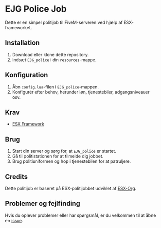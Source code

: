 # EJG Police Job

Dette er en simpel politijob til FiveM-serveren ved hjælp af ESX-frameworket.

## Installation

1. Download eller klone dette repository.
2. Indsæt `EJG_police` i din `resources`-mappe.

## Konfiguration

1. Åbn `config.lua`-filen i `EJG_police`-mappen.
2. Konfigurér efter behov, herunder løn, tjenestebiler, adgangsniveauer osv.

## Krav

- [ESX Framework](https://github.com/ESX-Org/es_extended)

## Brug

1. Start din server og sørg for, at `EJG_police` er startet.
2. Gå til politistationen for at tilmelde dig jobbet.
3. Brug politiuniformen og hop i tjenestebilen for at patruljere.

## Credits

Dette politijob er baseret på ESX-politijobbet udviklet af [ESX-Org](https://github.com/ESX-Org/esx_policejob).

## Problemer og fejlfinding

Hvis du oplever problemer eller har spørgsmål, er du velkommen til at åbne en [issue](https://github.com/din-bruger/EJG_police/issues).
